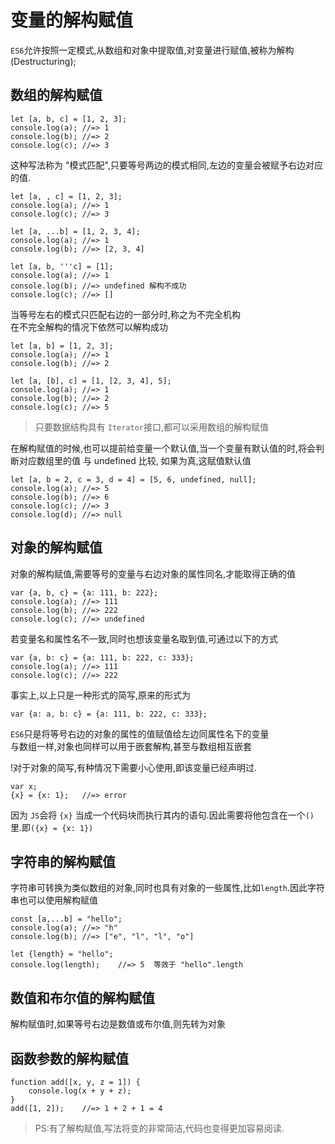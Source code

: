 # 变量的解构赋值

`ES6`允许按照一定模式,从数组和对象中提取值,对变量进行赋值,被称为解构(Destructuring);
## 数组的解构赋值
```
let [a, b, c] = [1, 2, 3];
console.log(a);	//=> 1
console.log(b);	//=> 2
console.log(c);	//=> 3
```
这种写法称为 "模式匹配",只要等号两边的模式相同,左边的变量会被赋予右边对应的值.
```
let [a, , c] = [1, 2, 3];
console.log(a);	//=> 1
console.log(c);	//=> 3

let [a, ...b] = [1, 2, 3, 4];
console.log(a);	//=> 1
console.log(b);	//=> [2, 3, 4]

let [a, b, '''c] = [1];
console.log(a);	//=> 1
console.log(b);	//=> undefined 解构不成功
console.log(c);	//=> []
```
当等号左右的模式只匹配右边的一部分时,称之为不完全机构  
在不完全解构的情况下依然可以解构成功
```
let [a, b] = [1, 2, 3];
console.log(a);	//=> 1
console.log(b);	//=> 2

let [a, [b], c] = [1, [2, 3, 4], 5];
console.log(a);	//=> 1
console.log(b); //=> 2
console.log(c); //=> 5
```
> 只要数据结构具有 `Iterator`接口,都可以采用数组的解构赋值  

在解构赋值的时候,也可以提前给变量一个默认值,当一个变量有默认值的时,将会判断对应数组里的值 与 undefined 比较, 如果为真,这赋值默认值
```
let [a, b = 2, c = 3, d = 4] = [5, 6, undefined, null];
console.log(a);	//=> 5
console.log(b);	//=> 6
console.log(c);	//=> 3
console.log(d);	//=> null
```

## 对象的解构赋值
对象的解构赋值,需要等号的变量与右边对象的属性同名,才能取得正确的值
```
var {a, b, c} = {a: 111, b: 222};
console.log(a);	//=> 111
console.log(b);	//=> 222
console.log(c);	//=> undefined
```
若变量名和属性名不一致,同时也想该变量名取到值,可通过以下的方式
```
var {a, b: c} = {a: 111, b: 222, c: 333};
console.log(a);	//=> 111
console.log(c);	//=> 222
```
事实上,以上只是一种形式的简写,原来的形式为
```
var {a: a, b: c} = {a: 111, b: 222, c: 333};
```
`ES6`只是将等号右边的对象的属性的值赋值给左边同属性名下的变量  
与数组一样,对象也同样可以用于嵌套解构,甚至与数组相互嵌套

!对于对象的简写,有种情况下需要小心使用,即该变量已经声明过.
```
var x;
{x} = {x: 1};	//=> error
```
因为 `JS`会将 `{x}` 当成一个代码块而执行其内的语句.因此需要将他包含在一个`()`里.即`({x} = {x: 1})`

## 字符串的解构赋值
字符串可转换为类似数组的对象,同时也具有对象的一些属性,比如`length`.因此字符串也可以使用解构赋值
```
const [a,...b] = "hello";
console.log(a);	//=> "h"
console.log(b);	//=> ["e", "l", "l", "o"]

let {length} = "hello";
console.log(length);	//=> 5	等效于 "hello".length
```

## 数值和布尔值的解构赋值
解构赋值时,如果等号右边是数值或布尔值,则先转为对象

## 函数参数的解构赋值
```
function add([x, y, z = 1]) {
	console.log(x + y + z);
}
add([1, 2]);	//=> 1 + 2 + 1 = 4
```

> PS:有了解构赋值,写法将变的非常简洁,代码也变得更加容易阅读.